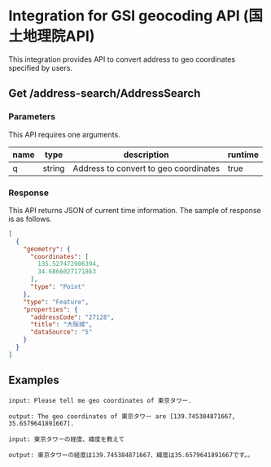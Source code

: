 # Integration for GSI geocoding API (国土地理院API)
This integration provides API to convert address to geo coordinates specified by users.

## Get /address-search/AddressSearch
### Parameters
This API requires one arguments.

| name | type | description | runtime |
| --- | --- | --- | --- |
| q | string | Address to convert to geo coordinates | true |

### Response
This API returns JSON of current time information.
The sample of response is as follows.
```JSON
[
  {
    "geometry": {
      "coordinates": [
        135.527472906394,
        34.6866027171863
      ],
      "type": "Point"
    },
    "type": "Feature",
    "properties": {
      "addressCode": "27128",
      "title": "大阪城",
      "dataSource": "5"
    }
  }
]
```

## Examples

```
input: Please tell me geo coordinates of 東京タワー.

output: The geo coordinates of 東京タワー are [139.745384871667, 35.6579641891667].

input: 東京タワーの経度、緯度を教えて

output: 東京タワーの経度は139.745384871667、緯度は35.6579641891667です。。
```